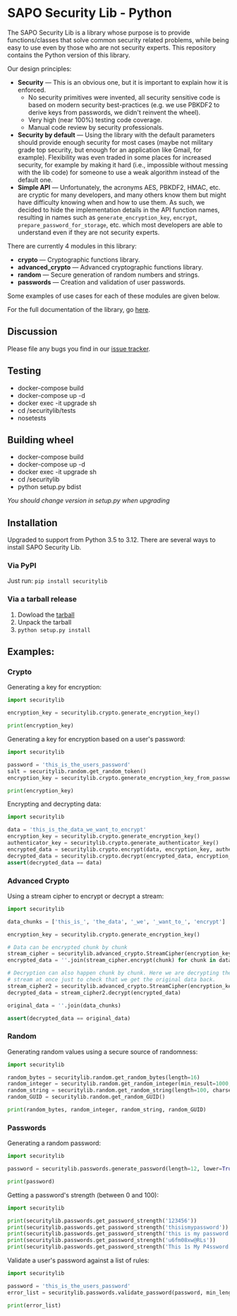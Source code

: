 # SAPO Security Lib - Python

The SAPO Security Lib is a library whose purpose is to provide functions/classes
that solve common security related problems, while being easy to use even by
those who are not security experts. This repository contains the Python version
of this library.

Our design principles:

- **Security** — This is an obvious one, but it is important to explain how it
  is enforced.
    - No security primitives were invented, all security sensitive code is based
      on modern security best-practices (e.g. we use PBKDF2 to derive keys from
      passwords, we didn't reinvent the wheel).
    - Very high (near 100%) testing code coverage.
    - Manual code review by security professionals.
- **Security by default** — Using the library with the default parameters should
  provide enough security for most cases (maybe not military grade top security,
  but enough for an application like Gmail, for example). Flexibility was even
  traded in some places for increased security, for example by making it hard
  (i.e., impossible without messing with the lib code) for someone to use a weak
  algorithm instead of the default one.
- **Simple API** — Unfortunately, the acronyms AES, PBKDF2, HMAC, etc. are
  cryptic for many developers, and many others know them but might have
  difficulty knowing when and how to use them. As such, we decided to hide the
  implementation details in the API function names, resulting in names such as
  `generate_encryption_key`, `encrypt`, `prepare_password_for_storage`, etc.
  which most developers are able to understand even if they are not security
  experts.



There are currently 4 modules in this library:

- **crypto** — Cryptographic functions library.
- **advanced_crypto** — Advanced cryptographic functions library.
- **random** — Secure generation of random numbers and strings.
- **passwords** — Creation and validation of user passwords.

Some examples of use cases for each of these modules are given below.

For the full documentation of the library, go [here](http://oss.sapo.pt/securitylib-python/).


## Discussion

Please file any bugs you find in our [issue tracker](https://github.com/sapo/securitylib-python).

## Testing
- docker-compose build
- docker-compose up -d
- docker exec -it upgrade sh
- cd /securitylib/tests
- nosetests

## Building wheel
- docker-compose build
- docker-compose up -d
- docker exec -it upgrade sh
- cd /securitylib
- python setup.py bdist

_You should change version in setup.py when upgrading_

## Installation

Upgraded to support from Python 3.5 to 3.12.
There are several ways to install SAPO Security Lib.

### Via PyPI

Just run:
`pip install securitylib`


### Via a tarball release

1. Dowload the [tarball](https://github.com/sapo/securitylib-python/archive/1.0.0.tar.gz)
2. Unpack the tarball
3. `python setup.py install`


## Examples:

### Crypto

Generating a key for encryption:

```python
import securitylib

encryption_key = securitylib.crypto.generate_encryption_key()

print(encryption_key)
```

Generating a key for encryption based on a user's password:

```python
import securitylib

password = 'this_is_the_users_password'
salt = securitylib.random.get_random_token()
encryption_key = securitylib.crypto.generate_encryption_key_from_password(password, salt)

print(encryption_key)
```

Encrypting and decrypting data:

```python
import securitylib

data = 'this_is_the_data_we_want_to_encrypt'
encryption_key = securitylib.crypto.generate_encryption_key()
authenticator_key = securitylib.crypto.generate_authenticator_key()
encrypted_data = securitylib.crypto.encrypt(data, encryption_key, authenticator_key)
decrypted_data = securitylib.crypto.decrypt(encrypted_data, encryption_key, authenticator_key)
assert(decrypted_data == data)
```

### Advanced Crypto

Using a stream cipher to encrypt or decrypt a stream:

```python
import securitylib

data_chunks = ['this_is_', 'the_data', '_we', '_want_to_', 'encrypt']

encryption_key = securitylib.crypto.generate_encryption_key()

# Data can be encrypted chunk by chunk
stream_cipher = securitylib.advanced_crypto.StreamCipher(encryption_key)
encrypted_data = ''.join(stream_cipher.encrypt(chunk) for chunk in data_chunks)

# Decryption can also happen chunk by chunk. Here we are decrypting the whole
# stream at once just to check that we get the original data back.
stream_cipher2 = securitylib.advanced_crypto.StreamCipher(encryption_key)
decrypted_data = stream_cipher2.decrypt(encrypted_data)

original_data = ''.join(data_chunks)

assert(decrypted_data == original_data)
```

### Random

Generating random values using a secure source of randomness:

```python
import securitylib

random_bytes = securitylib.random.get_random_bytes(length=16)
random_integer = securitylib.random.get_random_integer(min_result=1000, max_result=9999)
random_string = securitylib.random.get_random_string(length=100, charset='abcdefghijklmnopqrstuvwxyz')
random_GUID = securitylib.random.get_random_GUID()

print(random_bytes, random_integer, random_string, random_GUID)
```

### Passwords

Generating a random password:

```python
import securitylib

password = securitylib.passwords.generate_password(length=12, lower=True, upper=True, digits=True, special=True, ambig=True)

print(password)
```

Getting a password's strength (between 0 and 100):

```python
import securitylib

print(securitylib.passwords.get_password_strength('123456'))
print(securitylib.passwords.get_password_strength('thisismypassword'))
print(securitylib.passwords.get_password_strength('this is my password'))
print(securitylib.passwords.get_password_strength('u6fm08xw@RLs'))
print(securitylib.passwords.get_password_strength('This 1s My P4ssword...'))
```

Validate a user's password against a list of rules:

```python
import securitylib

password = 'this_is_the_users_password'
error_list = securitylib.passwords.validate_password(password, min_length=12, min_lower=1, min_upper=1, min_digits=1, min_special=1, min_strength=50)

print(error_list)
```
